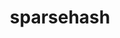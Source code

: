 ---
title: "sparsehash"
layout: cache
categories: [package, v0.20.2]
meta: {"versions": ["2.0.4"], "compilers": ["gcc@=7.3.1"], "oss": ["amzn2"], "platforms": ["linux"], "targets": ["aarch64", "neoverse_n1", "x86_64_v3"], "stacks": ["aws-ahug", "aws-ahug-aarch64", "root"], "num_specs": 3, "num_specs_by_stack": {"root": 3, "aws-ahug-aarch64": 2, "aws-ahug": 1}}
spec_details: [{"hash": "nr2ny6xyvyt77c5tdkwam4ssoxn5l34u", "compiler": "gcc@=7.3.1", "versions": ["2.0.4"], "os": "amzn2", "platform": "linux", "target": "aarch64", "variants": ["build_system=autotools"], "stacks": ["root", "aws-ahug-aarch64"], "size": "-", "tarball": "https://binaries.spack.io/releases/v0.20.2/build_cache/linux-amzn2-aarch64/gcc-7.3.1/sparsehash-2.0.4/linux-amzn2-aarch64-gcc-7.3.1-sparsehash-2.0.4-nr2ny6xyvyt77c5tdkwam4ssoxn5l34u.spack"}, {"hash": "befqll4oolls63kkpzfeasfov32wxbbs", "compiler": "gcc@=7.3.1", "versions": ["2.0.4"], "os": "amzn2", "platform": "linux", "target": "neoverse_n1", "variants": ["build_system=autotools"], "stacks": ["root", "aws-ahug-aarch64"], "size": "-", "tarball": "https://binaries.spack.io/releases/v0.20.2/build_cache/linux-amzn2-neoverse_n1/gcc-7.3.1/sparsehash-2.0.4/linux-amzn2-neoverse_n1-gcc-7.3.1-sparsehash-2.0.4-befqll4oolls63kkpzfeasfov32wxbbs.spack"}, {"hash": "lpk4nwehknq72drozhgndxqmudqgsg3m", "compiler": "gcc@=7.3.1", "versions": ["2.0.4"], "os": "amzn2", "platform": "linux", "target": "x86_64_v3", "variants": ["build_system=autotools"], "stacks": ["root", "aws-ahug"], "size": "-", "tarball": "https://binaries.spack.io/releases/v0.20.2/build_cache/linux-amzn2-x86_64_v3/gcc-7.3.1/sparsehash-2.0.4/linux-amzn2-x86_64_v3-gcc-7.3.1-sparsehash-2.0.4-lpk4nwehknq72drozhgndxqmudqgsg3m.spack"}]
---